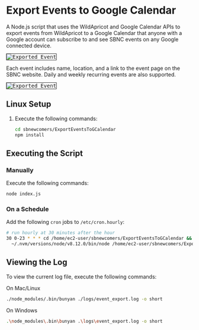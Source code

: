 # Export Events to Google Calendar

A Node.js script that uses the WildApricot and Google Calendar APIs to export events from WildApricot to a Google Calendar that anyone with a Google account can subscribe to and see SBNC events on any Google connected device.

<kbd style="border: 1px solid; width: 300px;">![Exported Event](/../screenshots/mobile_cal.jpg?raw=true "Exported Event")</kbd>

Each event includes name, location, and a link to the event page on the SBNC website. Daily and weekly recurring events are also supported.

<kbd style="border: 1px solid; width: 300px;">![Exported Event](/../screenshots/event.png?raw=true "Exported Event")</kbd>

## Linux Setup

1. Execute the following commands:

   ```bash
   cd sbnewcomers/ExportEventsToGCalendar
   npm install
   ```

## Executing the Script

### Manually

Execute the following commands:

```bash
node index.js
```

### On a Schedule

Add the following `cron` jobs to `/etc/cron.hourly`:

```bash
# run hourly at 30 minutes after the hour
30 0-23 * * * cd /home/ec2-user/sbnewcomers/ExportEventsToGCalendar && \
  ~/.nvm/versions/node/v8.12.0/bin/node /home/ec2-user/sbnewcomers/ExportEventsToGCalendar/index.js
```

## Viewing the Log

To view the current log file, execute the following commands:

On Mac/Linux

```bash
./node_modules/.bin/bunyan ./logs/event_export.log -o short
```

On Windows

```bash
.\node_modules\.bin\bunyan .\logs\event_export.log -o short
```